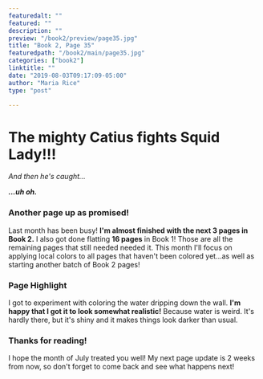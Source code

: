 ```yaml
---
featuredalt: ""
featured: ""
description: ""
preview: "/book2/preview/page35.jpg"
title: "Book 2, Page 35"
featuredpath: "/book2/main/page35.jpg"
categories: ["book2"]
linktitle: ""
date: "2019-08-03T09:17:09-05:00"
author: "Maria Rice"
type: "post"

---
```


# The mighty Catius fights Squid Lady!!!

_And then he's caught..._

**_...uh oh._**

### Another page up as promised!

Last month has been busy! **I'm almost finished with the next 3 pages in Book 2.** I also got done flatting **16 pages** in Book 1! Those are all the remaining pages that still needed needed it. This month I'll focus on applying local colors to all pages that haven't been colored yet...as well as starting another batch of Book 2 pages!

### Page Highlight

I got to experiment with coloring the water dripping down the wall. **I'm happy that I got it to look somewhat realistic!** Because water is weird. It's hardly there, but it's shiny and it makes things look darker than usual.

### Thanks for reading!

I hope the month of July treated you well! My next page update is 2 weeks from now, so don't forget to come back and see what happens next! 
